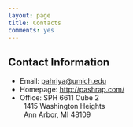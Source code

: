```yaml
---
layout: page
title: Contacts
comments: yes
---
```


Contact Information
-------------------


- Email: <pahriya@umich.edu>
- Homepage: <http://pashrap.com/>
- Office: SPH 6611 Cube 2
 <br/>    1415 Washington Heights
 <br/>    Ann Arbor, MI 48109


